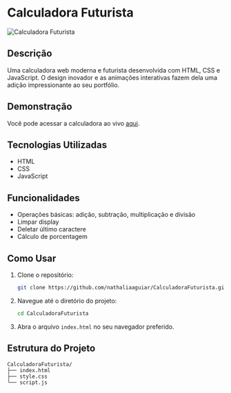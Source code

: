 # Calculadora Futurista

![Calculadora Futurista](https://nathaliaaguiar.github.io/)

## Descrição

Uma calculadora web moderna e futurista desenvolvida com HTML, CSS e JavaScript. O design inovador e as animações interativas fazem dela uma adição impressionante ao seu portfólio.

## Demonstração

Você pode acessar a calculadora ao vivo [aqui](https://nathaliaaguiar.github.io/CalculadoraFuturista/).

## Tecnologias Utilizadas

- HTML
- CSS
- JavaScript

## Funcionalidades

- Operações básicas: adição, subtração, multiplicação e divisão
- Limpar display
- Deletar último caractere
- Cálculo de porcentagem

## Como Usar

1. Clone o repositório:
    ```bash
    git clone https://github.com/nathaliaaguiar/CalculadoraFuturista.git
    ```
2. Navegue até o diretório do projeto:
    ```bash
    cd CalculadoraFuturista
    ```
3. Abra o arquivo `index.html` no seu navegador preferido.

## Estrutura do Projeto

```plaintext
CalculadoraFuturista/
├── index.html
├── style.css
└── script.js
